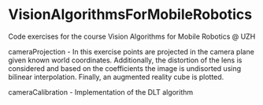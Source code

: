 # VisionAlgorithmsForMobileRobotics
Code exercises for the course Vision Algorithms for Mobile Robotics @ UZH

cameraProjection - In this exercise points are projected in the camera plane given known world coordinates. Additionally, the distortion of the lens is considered and based on the coefficients the image is undisorted using bilinear interpolation. Finally, an augmented reality cube is plotted.

cameraCalibration - Implementation of the DLT algorithm

